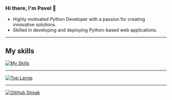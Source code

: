### Hi there, I'm Pavel 👋

- Highly motivated Python Developer with a passion for creating innovative solutions.
- Skilled in developing and deploying Python-based web applications.

---

<!--
**pavlovsvpavel/pavlovsvpavel** is a ✨ _special_ ✨ repository because its `README.md` (this file) appears on your GitHub profile.

Here are some ideas to get you started:

- 🔭 I’m currently working on ...
- 🌱 I’m currently learning ...
- 👯 I’m looking to collaborate on ...
- 🤔 I’m looking for help with ...
- 💬 Ask me about ...
- 📫 How to reach me: ...
- 😄 Pronouns: ...
- ⚡ Fun fact: ...
-->
## My skills
[![My Skills](https://skillicons.dev/icons?i=python,django,html,css,js,postgres,aws,gcp,azure,terraform)](https://skillicons.dev)

---

[![Top Langs](https://github-readme-stats.vercel.app/api/top-langs/?username=pavlovsvpavel&layout=compact&theme=neon)](https://github.com/anuraghazra/github-readme-stats)

---

[![GitHub Streak](https://github-readme-streak-stats.herokuapp.com?user=pavlovsvpavel&theme=neon&date_format=j%20M%5B%20Y%5D)](https://git.io/streak-stats) 


